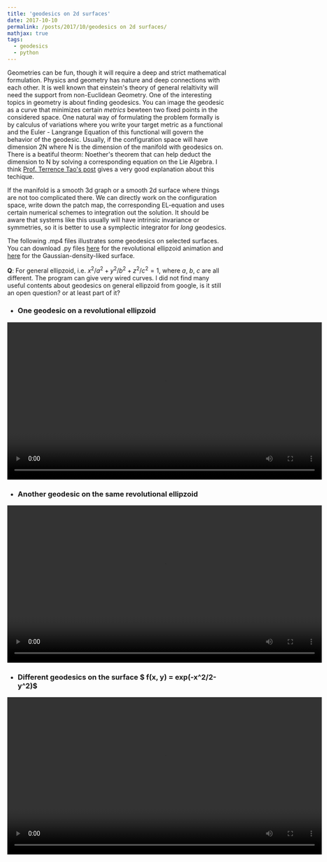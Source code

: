 ```yaml
---
title: 'geodesics on 2d surfaces'
date: 2017-10-10
permalink: /posts/2017/10/geodesics on 2d surfaces/
mathjax: true
tags:
  - geodesics
  - python
---
```


Geometries can be fun, though it will require a deep and strict mathematical formulation. Physics and geometry has nature and deep connections with each other. It is well known that einstein's theory of general relaltivity will need the support from non-Euclidean Geometry. One of the interesting topics in geometry is about finding geodesics. You can image the geodesic as a curve that minimizes certain *metrics* bewteen two fixed points in the considered space. One natural way of formulating the problem formally is by calculus of variations where you write your target metric as a functional and the Euler - Langrange Equation of this functional will govern the behavior of the geodesic. Usually, if the configuration space will have dimension 2N where N is the dimension of the manifold with geodesics on. There is a beatiful theorm: Noether's theorem that can help deduct the dimension to N by solving a corresponding equation on the Lie Algebra. I think [Prof. Terrence Tao's post](https://terrytao.wordpress.com/tag/euler-arnold-equation/) gives a very good explanation about this techique.

If the manifold is a smooth 3d graph or a smooth 2d surface where things are not too complicated there. We can directly work on the configuration space, write down the patch map, the corresponding EL-equation and uses certain numerical schemes to integration out the solution. It should be aware that systems like this usually will have intrinsic invariance or symmetries, so it is better to use a symplectic integrator for *long* geodesics.

The following .mp4 files illustrates some geodesics on selected surfaces. You can download .py files [here](https://dykuang.github.io/Files/Geo_ellipzoid.py) for  the revolutional ellipzoid animation and [here](https://dykuang.github.io/Files/Geo_2dGauss.py) for the Gaussian-density-liked surface. 

**Q**: For general ellipzoid, i.e. $x^2/a^2 + y^2/b^2 + z^2/c^2 = 1$, where $a$, $b$, $c$ are all different. The program can give very wired curves. I did not find many useful contents about geodesics on general ellipzoid from google, is it still an open question? or at least part of it? 

* ### One geodesic on a revolutional ellipzoid ###
 <video src="/images/geo_Ellipzoid1.mp4" width="720" height="360" controls preload></video>

* ### Another geodesic on the same revolutional ellipzoid ###
<video src="/images/geo_ellipzoid.mp4" width="720" height="360" controls preload></video>

* ### Different geodesics on the surface $ f(x, y) = exp(-x^2/2-y^2)$ ###
<video src="/images/geo_2dGauss.mp4" width="720" height="360" controls preload></video>


